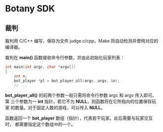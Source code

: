 # Botany SDK

## 裁判

裁判用 C/C++ 编写，保存为文件 judge.c/cpp，Make 将自动检测并使用对应的编译器。

裁判在 **main()** 函数接收命令行参数，并由此初始化玩家列表：

```c
int main(int argc, char *argv[])
{
    int n;
    bot_player *pl = bot_player_all(argc, argv, &n);
    // ...
```

**bot_player_all()** 的前两个参数一般只需将命令行参数 argc 和 argv 传入即可。第
三个参数为一 **int** 指针，若它不为 **NULL**，则函数将在它所指向的位置保存玩家
的数量。对于固定人数的游戏，可以传入 **NULL**。

函数返回一个 **bot_player** 数组（指针），代表若干玩家。此后需要与玩家交互时，
都需要指定这个数组中的一个。
